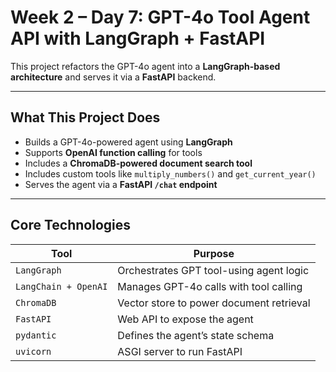 # Week 2 – Day 7: GPT-4o Tool Agent API with LangGraph + FastAPI

This project refactors the GPT-4o agent into a **LangGraph-based architecture** and serves it via a **FastAPI** backend.

---

## What This Project Does

- Builds a GPT-4o-powered agent using **LangGraph**
- Supports **OpenAI function calling** for tools
- Includes a **ChromaDB-powered document search tool**
- Includes custom tools like `multiply_numbers()` and `get_current_year()`
- Serves the agent via a **FastAPI `/chat` endpoint**

---

## Core Technologies

| Tool | Purpose |
|------|---------|
| `LangGraph` | Orchestrates GPT tool-using agent logic |
| `LangChain + OpenAI` | Manages GPT-4o calls with tool calling |
| `ChromaDB` | Vector store to power document retrieval |
| `FastAPI` | Web API to expose the agent |
| `pydantic` | Defines the agent’s state schema |
| `uvicorn` | ASGI server to run FastAPI |